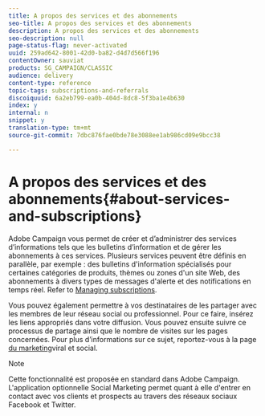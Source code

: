 ```yaml
---
title: A propos des services et des abonnements
seo-title: A propos des services et des abonnements
description: A propos des services et des abonnements
seo-description: null
page-status-flag: never-activated
uuid: 259ad642-8001-42d0-ba82-d4d7d566f196
contentOwner: sauviat
products: SG_CAMPAIGN/CLASSIC
audience: delivery
content-type: reference
topic-tags: subscriptions-and-referrals
discoiquuid: 6a2eb799-ea0b-404d-8dc8-5f3ba1e4b630
index: y
internal: n
snippet: y
translation-type: tm+mt
source-git-commit: 7dbc876fae0bde78e3088ee1ab986cd09e9bcc38

---
```



# A propos des services et des abonnements{#about-services-and-subscriptions}

Adobe Campaign vous permet de créer et d’administrer des services d’informations tels que les bulletins d’information et de gérer les abonnements à ces services. Plusieurs services peuvent être définis en parallèle, par exemple : des bulletins d&#39;information spécialisés pour certaines catégories de produits, thèmes ou zones d&#39;un site Web, des abonnements à divers types de messages d&#39;alerte et des notifications en temps réel. Refer to [Managing subscriptions](../../delivery/using/managing-subscriptions.md).

Vous pouvez également permettre à vos destinataires de les partager avec les membres de leur réseau social ou professionnel. Pour ce faire, insérez les liens appropriés dans votre diffusion. Vous pouvez ensuite suivre ce processus de partage ainsi que le nombre de visites sur les pages concernées. Pour plus d’informations sur ce sujet, reportez-vous à la page [du marketing](../../delivery/using/viral-and-social-marketing.md)viral et social.

>[!NOTE]
>
>Cette fonctionnalité est proposée en standard dans Adobe Campaign. L&#39;application optionnelle Social Marketing permet quant à elle d&#39;entrer en contact avec vos clients et prospects au travers des réseaux sociaux Facebook et Twitter.
